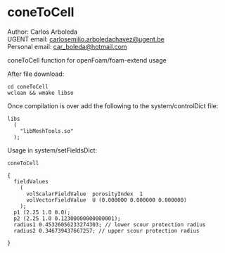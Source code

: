 # coneToCell
Author: Carlos Arboleda  <br>
UGENT email: carlosemilio.arboledachavez@ugent.be  <br>
Personal email: car_boleda@hotmail.com

coneToCell function for openFoam/foam-extend usage

After file download:

    cd coneToCell
    wclean && wmake libso

Once compilation is over add the following to the system/controlDict file:

    libs
      (
        "libMeshTools.so"
      );
  
Usage in system/setFieldsDict:

    coneToCell

    {
      fieldValues
        (
          volScalarFieldValue  porosityIndex  1
          volVectorFieldValue  U (0.000000 0.000000 0.000000)
        );
      p1 (2.25 1.0 0.0);
      p2 (2.25 1.0 0.12300000000000001);
      radius1 0.45326056233274303; // lower scour protection radius 
      radius2 0.346739437667257; // upper scour protection radius

    }
